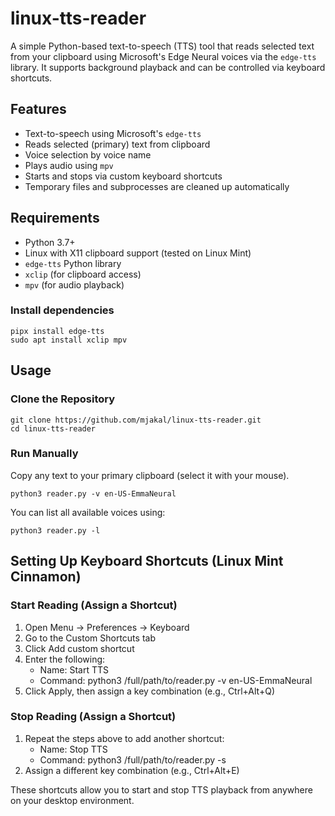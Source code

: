 # linux-tts-reader

A simple Python-based text-to-speech (TTS) tool that reads selected text from your clipboard using Microsoft's Edge Neural voices via the `edge-tts` library. It supports background playback and can be controlled via keyboard shortcuts.

## Features

- Text-to-speech using Microsoft's `edge-tts`
- Reads selected (primary) text from clipboard
- Voice selection by voice name
- Plays audio using `mpv`
- Starts and stops via custom keyboard shortcuts
- Temporary files and subprocesses are cleaned up automatically

## Requirements

- Python 3.7+
- Linux with X11 clipboard support (tested on Linux Mint)
- `edge-tts` Python library
- `xclip` (for clipboard access)
- `mpv` (for audio playback)

### Install dependencies

```
pipx install edge-tts
sudo apt install xclip mpv
```

## Usage

### Clone the Repository

```
git clone https://github.com/mjakal/linux-tts-reader.git
cd linux-tts-reader
```
### Run Manually

Copy any text to your primary clipboard (select it with your mouse).

```
python3 reader.py -v en-US-EmmaNeural
```

You can list all available voices using:

```
python3 reader.py -l
```

## Setting Up Keyboard Shortcuts (Linux Mint Cinnamon)

### Start Reading (Assign a Shortcut)

1. Open Menu → Preferences → Keyboard
2. Go to the Custom Shortcuts tab
3. Click Add custom shortcut
4. Enter the following:
   - Name: Start TTS
   - Command: python3 /full/path/to/reader.py -v en-US-EmmaNeural
5. Click Apply, then assign a key combination (e.g., Ctrl+Alt+Q)

### Stop Reading (Assign a Shortcut)

1. Repeat the steps above to add another shortcut:
   - Name: Stop TTS
   - Command: python3 /full/path/to/reader.py -s
2. Assign a different key combination (e.g., Ctrl+Alt+E)

These shortcuts allow you to start and stop TTS playback from anywhere on your desktop environment.